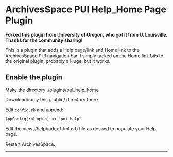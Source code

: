 ArchivesSpace PUI Help_Home Page Plugin
======================================

**Forked this plugin from University of Oregon, who got it from U. Louisville. Thanks for the community sharing!**

This is a plugin that adds a Help page/link and Home link to the ArchivesSpace PUI navigation bar. I simply tacked on the Home link bits to the original plugin; probably a kluge, but it works.


Enable the plugin
-----------------
Make the directory ./plugins/pui_help_home

Download/copy this /public/ directory there

Edit `config.rb` and append:

```
AppConfig[:plugins] << "pui_help"
```
Edit the views/help/index.html.erb file as desired to populate your Help page.

Restart ArchivesSpace.

---
